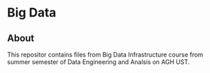 # Big Data
## About
This repositor contains files from Big Data Infrastructure course from summer semester of Data Engineering and Analsis on AGH UST.
